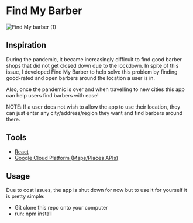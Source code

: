 # Find My Barber

![Find My barber (1)](https://user-images.githubusercontent.com/69891859/116495400-cf245380-a870-11eb-9ada-532e95160dfe.gif)

## Inspiration

During the pandemic, it became increasingly difficult to find good barber shops that did not get closed down due to the lockdown. In spite of this issue, I developed Find My Barber to help solve this problem by finding good-rated and open barbers around the location a user is in.

Also, once the pandemic is over and when travelling to new cities this app can help users find barbers with ease!

NOTE: If a user does not wish to allow the app to use their location, they can just enter any city/address/region they want and find barbers around there.

## Tools

- [React](https://reactjs.org/)
- [Google Cloud Platform (Maps/Places APIs)](https://cloud.google.com/)

## Usage

Due to cost issues, the app is shut down for now but to use it for yourself it is pretty simple:

- Git clone this repo onto your computer
- run:
    npm install
